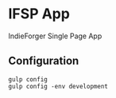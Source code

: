 # IFSP App

IndieForger Single Page App


## Configuration 

```
gulp config
gulp config -env development 
```
